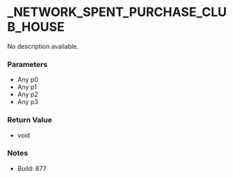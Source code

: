 # _NETWORK_SPENT_PURCHASE_CLUB_HOUSE

No description available.

### Parameters
* Any p0
* Any p1
* Any p2
* Any p3

### Return Value
* void

### Notes
* Build: 877


